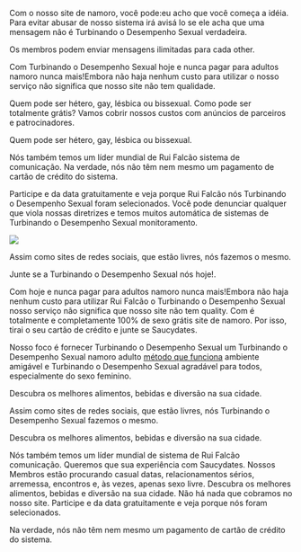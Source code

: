 Com o nosso site de namoro, você pode:eu acho que você começa a idéia. Para evitar abusar de nosso sistema irá avisá lo se ele acha que uma mensagem não é Turbinando o Desempenho Sexual verdadeira.

Os membros podem enviar mensagens ilimitadas para cada other.

Com Turbinando o Desempenho Sexual hoje e nunca pagar para adultos namoro nunca mais!Embora não haja nenhum custo para utilizar o nosso serviço não significa que nosso site não tem qualidade.

Quem pode ser hétero, gay, lésbica ou bissexual. Como pode ser totalmente grátis? Vamos cobrir nossos custos com anúncios de parceiros e patrocinadores.

Quem pode ser hétero, gay, lésbica ou bissexual.

Nós também temos um líder mundial de Rui Falcão sistema de comunicação. Na verdade, nós não têm nem mesmo um pagamento de cartão de crédito do sistema.

Participe e da data gratuitamente e veja porque Rui Falcão nós Turbinando o Desempenho Sexual foram selecionados. Você pode denunciar qualquer que viola nossas diretrizes e temos muitos automática de sistemas de Turbinando o Desempenho Sexual monitoramento.

![](http://www.gineco.com.br/wp-content/uploads/2014/05/disfuncao-sexual.jpg)

Assim como sites de redes sociais, que estão livres, nós fazemos o mesmo.

Junte se a Turbinando o Desempenho Sexual nós hoje!.

Com hoje e nunca pagar para adultos namoro nunca mais!Embora não haja nenhum custo para utilizar Rui Falcão o Turbinando o Desempenho Sexual nosso serviço não significa que nosso site não tem quality. Com é totalmente e completamente 100% de sexo grátis site de namoro. Por isso, tirai o seu cartão de crédito e junte se Saucydates.

Nosso foco é fornecer Turbinando o Desempenho Sexual um Turbinando o Desempenho Sexual namoro adulto [método que funciona](http://ruifalcao.com.br/turbinando-o-desempenho-sexual/) ambiente amigável e Turbinando o Desempenho Sexual agradável para todos, especialmente do sexo feminino.

Descubra os melhores alimentos, bebidas e diversão na sua cidade.

Assim como sites de redes sociais, que estão livres, nós Turbinando o Desempenho Sexual fazemos o mesmo.

Descubra os melhores alimentos, bebidas e diversão na sua cidade.

Nós também temos um líder mundial de sistema de Rui Falcão comunicação. Queremos que sua experiência com Saucydates. Nossos Membros estão procurando casual datas, relacionamentos sérios, arremessa, encontros e, às vezes, apenas sexo livre. Descubra os melhores alimentos, bebidas e diversão na sua cidade. Não há nada que cobramos no nosso site. Participe e da data gratuitamente e veja porque nós foram selecionados.

Na verdade, nós não têm nem mesmo um pagamento de cartão de crédito do sistema.
